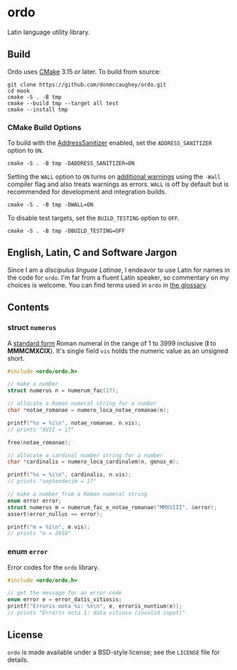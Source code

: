 # ordo

Latin language utility library.


## Build

Ordo uses [CMake][61] 3.15 or later.  To build from source:

    git clone https://github.com/donmccaughey/ordo.git
    cd mook
    cmake -S . -B tmp
    cmake --build tmp --target all test
    cmake --install tmp

### CMake Build Options

To build with the [AddressSanitizer][62] enabled, set the `ADDRESS_SANITIZER`
option to `ON`.

    cmake -S . -B tmp -DADDRESS_SANITIZER=ON

Setting the `WALL` option to `ON` turns on [additional warnings][63] using the
`-Wall` compiler flag and also treats warnings as errors.  `WALL` is off by
default but is recommended for development and integration builds.

    cmake -S . -B tmp -DWALL=ON

To disable test targets, set the `BUILD_TESTING` option to `OFF`.

    cmake -S . -B tmp -DBUILD_TESTING=OFF

[61]: https://cmake.org
[62]: https://clang.llvm.org/docs/LeakSanitizer.html
[63]: https://gcc.gnu.org/onlinedocs/gcc/Warning-Options.html#Warning-Options


## English, Latin, C and Software Jargon

Since I am a _discipulus linguae Latinae_, I endeavor to use Latin for names in
the code for `ordo`.  I'm far from a fluent Latin speaker, so commentary on my
choices is welcome.  You can find terms used in `ordo` in [the glossary][40].

[40]: ./docs/glossarium.md


## Contents

### struct `numerus`

A [standard form](https://en.wikipedia.org/wiki/Roman_numerals#Standard_form) 
Roman numeral in the range of 1 to 3999 inclusive (__I__ to __MMMCMXCIX__).
It's single field `vis` holds the numeric value as an unsigned short.

```c
#include <ordo/ordo.h>

// make a number
struct numerus n = numerum_fac(17);

// allocate a Roman numeral string for a number
char *notae_romanae = numero_loca_notae_romanae(n);

printf("%s = %i\n", notae_romanae, n.vis);  
// prints "XVII = 17"

free(notae_romanae);

// allocate a cardinal number string for a number
char *cardinalis = numero_loca_cardinalem(n, genus_m);

printf("%s = %i\n", cardinalis, n.vis);
// prints "septendecim = 17"

// make a number from a Roman numeral string
enum error error;
struct numerus m = numerum_fac_e_notae_romanae("MMXVIII", &error);
assert(error_nullus == error);

printf("m = %i\n", m.vis);
// prints "m = 2018"
```

### enum `error`

Error codes for the `ordo` library.

```c
#include <ordo/ordo.h>

// get the message for an error code
enum error e = error_datis_vitiosis;
printf("Erroris nota %i: %s\n", e, erroris_nuntium(e));
// prints "Erroris nota 1: data vitiosa (invalid input)"
```


## License

`ordo` is made available under a BSD-style license; see the `LICENSE` file for
details.

